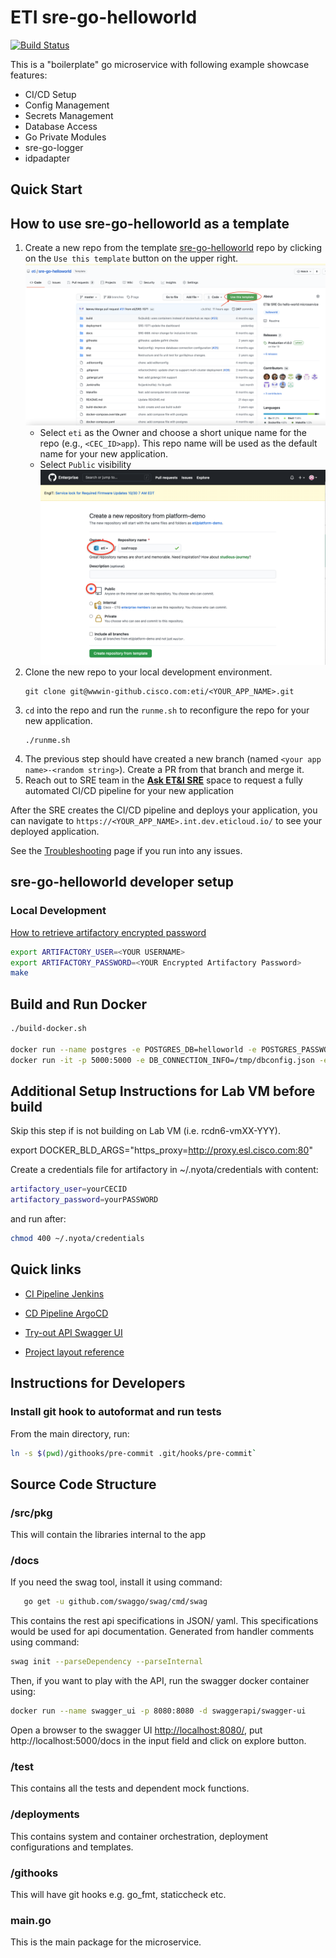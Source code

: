 # ETI sre-go-helloworld

[![Build Status](https://engci-private-sjc.cisco.com/jenkins/eti-sre/buildStatus/icon?job=SRE%2FProjects%2Fsre-go-helloworld%2Fbuild%2Fsre-go-helloworld%2Fmain)](https://engci-private-sjc.cisco.com/jenkins/eti-sre/job/SRE/job/Projects/job/sre-go-helloworld/job/build/job/sre-go-helloworld/job/main/)

This is a "boilerplate" go microservice with following example showcase  features:

- CI/CD Setup
- Config Management
- Secrets Management
- Database Access
- Go Private Modules
- sre-go-logger
- idpadapter
## Quick Start

## How to use sre-go-helloworld as a template

1. Create a new repo from the template [sre-go-helloworld](https://wwwin-github.cisco.com/eti/sre-go-helloworld) repo by clicking on the `Use this template` button on the upper right.
    ![](docs/resources/use-as-template.png)
    * Select `eti` as the Owner and choose a short unique name for the repo (e.g., `<CEC_ID>app`). This repo name will be used as the default name for your new application.
    * Select `Public` visibility
    ![](docs/resources/new_repo.png)
1. Clone the new repo to your local development environment.
    ```
    git clone git@wwwin-github.cisco.com:eti/<YOUR_APP_NAME>.git
    ```
1. `cd` into the repo and run the `runme.sh` to reconfigure the repo for your new application.
    ```shell
    ./runme.sh
    ```
1. The previous step should have created a new branch (named `<your app name>-<random string>`). Create a PR from that branch and merge it.
1. Reach out to SRE team in the [**Ask ET&I SRE**](https://eurl.io/#e7SKpvpKj) space to request a fully automated CI/CD pipeline for your new application

After the SRE creates the CI/CD pipeline and deploys your application, you can navigate to `https://<YOUR_APP_NAME>.int.dev.eticloud.io/` to see your deployed application.


See the [Troubleshooting](docs/troubleshooting.md) page if you run into any issues.

## sre-go-helloworld developer setup

### Local Development

[How to retrieve artifactory encrypted password](https://wwwin-github.cisco.com/pages/eti/eti-platform-docs/services/iam/oncall/rotating-generic-users/eti-sre-cicd-gen-encrypted/#step-2-copy-new-encrypted-password-from-artifactory)

```bash
export ARTIFACTORY_USER=<YOUR USERNAME>
export ARTIFACTORY_PASSWORD=<YOUR Encrypted Artifactory Password>
make
```
## Build and Run Docker

```bash
./build-docker.sh

docker run --name postgres -e POSTGRES_DB=helloworld -e POSTGRES_PASSWORD=strongpassword -d postgres
docker run -it -p 5000:5000 -e DB_CONNECTION_INFO=/tmp/dbconfig.json -e DB_NAME=helloworld -v $PWD/build/:/tmp/  --link postgres:postgre sre-go-helloworld
```

## Additional Setup Instructions for Lab VM before build

Skip this step if is not building on Lab VM (i.e. rcdn6-vmXX-YYY).

export DOCKER_BLD_ARGS="https_proxy=http://proxy.esl.cisco.com:80"

Create a credentials file for artifactory in ~/.nyota/credentials with content:

```bash
artifactory_user=yourCECID
artifactory_password=yourPASSWORD
```

and run after:

```bash
chmod 400 ~/.nyota/credentials
```

## Quick links

- [CI Pipeline Jenkins](https://engci-private-sjc.cisco.com/jenkins/eti-sre/job/SRE/job/Projects/job/sre-go-helloworld/job/build/job/sre-go-helloworld/job/main/)

- [CD Pipeline ArgoCD](https://argocd.prod.eticloud.io/applications/sre-go-helloworld-app-dev-projectapp?resource=)

- [Try-out API Swagger UI](https://wwwin-github.cisco.com/pages/eti/sre-go-helloworld)

- [Project layout reference](https://github.com/golang-standards/project-layout)



## Instructions for Developers

### Install git hook to autoformat and run tests

From the main directory, run:

```bash
ln -s $(pwd)/githooks/pre-commit .git/hooks/pre-commit`
```

## Source Code Structure

### /src/pkg

  This will contain the libraries internal to the app

### /docs

  If you need the swag tool, install it using command:

```bash
   go get -u github.com/swaggo/swag/cmd/swag
```

  This contains the rest api specifications in JSON/ yaml. This specifications
  would be used for api documentation. Generated from handler comments using command:

```bash
swag init --parseDependency --parseInternal
```

  Then, if you want to play with the API, run the swagger docker container using:

```bash
docker run --name swagger_ui -p 8080:8080 -d swaggerapi/swagger-ui
```

Open a browser to the swagger UI [http://localhost:8080/](http://localhost:8080/), put http://localhost:5000/docs in the input
field and click on explore button.

### /test

  This contains all the tests and dependent mock functions.

### /deployments

  This contains system and container orchestration, deployment configurations and templates.

### /githooks

  This will have git hooks e.g. go_fmt, staticcheck etc.

### main.go

  This is the main package for the microservice.
